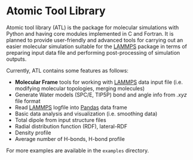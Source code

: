 # Atomic Tool Library
Atomic tool library (ATL) is the package for molecular simulations with Python and having core modules implemented in C and Fortran. It is planned to provide user-friendly and advanced tools for carrying out an easier molecular simulation suitable for the [LAMMPS][1] package in terms of preparing input data file and performing post-processing of simulation outputs.

Currently, ATL contains some features as follows:

* __Molecular Frame__ tools for working with [LAMMPS][1] data input file (i.e. modifying molecular topologies, merging molecules)
* Generate Water models (SPC/E, TIP5P) bond and angle info from *.xyz* file format
* Read [LAMMPS][1] logfile into [Pandas](https://pandas.pydata.org/) data frame
* Basic data analysis and visualization (i.e. smoothing data)
* Total dipole from input structure files
* Radial distribution function (RDF), lateral-RDF
* Density profile
* Average number of H-bonds, H-bond profile


For more examples are available in the `examples` directory.

[1]:(https://lammps.sandia.gov/)
